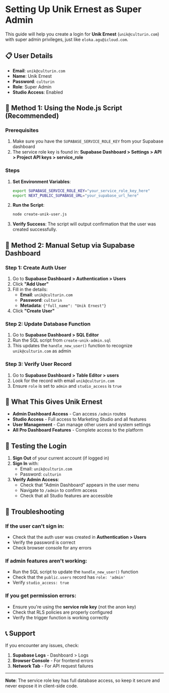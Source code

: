 # Setting Up Unik Ernest as Super Admin

This guide will help you create a login for **Unik Ernest** (`unik@culturin.com`) with super admin privileges, just like `eloka.agu@icloud.com`.

## 📋 User Details
- **Email**: `unik@culturin.com`
- **Name**: Unik Ernest
- **Password**: `culturin`
- **Role**: Super Admin
- **Studio Access**: Enabled

## 🚀 Method 1: Using the Node.js Script (Recommended)

### Prerequisites
1. Make sure you have the `SUPABASE_SERVICE_ROLE_KEY` from your Supabase dashboard
2. The service role key is found in: **Supabase Dashboard > Settings > API > Project API keys > service_role**

### Steps
1. **Set Environment Variables**:
   ```bash
   export SUPABASE_SERVICE_ROLE_KEY="your_service_role_key_here"
   export NEXT_PUBLIC_SUPABASE_URL="your_supabase_url_here"
   ```

2. **Run the Script**:
   ```bash
   node create-unik-user.js
   ```

3. **Verify Success**:
   The script will output confirmation that the user was created successfully.

## 🎯 Method 2: Manual Setup via Supabase Dashboard

### Step 1: Create Auth User
1. Go to **Supabase Dashboard > Authentication > Users**
2. Click **"Add User"**
3. Fill in the details:
   - **Email**: `unik@culturin.com`
   - **Password**: `culturin`
   - **Metadata**: `{"full_name": "Unik Ernest"}`
4. Click **"Create User"**

### Step 2: Update Database Function
1. Go to **Supabase Dashboard > SQL Editor**
2. Run the SQL script from `create-unik-admin.sql`
3. This updates the `handle_new_user()` function to recognize `unik@culturin.com` as admin

### Step 3: Verify User Record
1. Go to **Supabase Dashboard > Table Editor > users**
2. Look for the record with email `unik@culturin.com`
3. Ensure `role` is set to `admin` and `studio_access` is `true`

## 🔐 What This Gives Unik Ernest

- **Admin Dashboard Access** - Can access `/admin` routes
- **Studio Access** - Full access to Marketing Studio and all features
- **User Management** - Can manage other users and system settings
- **All Pro Dashboard Features** - Complete access to the platform

## 🧪 Testing the Login

1. **Sign Out** of your current account (if logged in)
2. **Sign In** with:
   - Email: `unik@culturin.com`
   - Password: `culturin`
3. **Verify Admin Access**:
   - Check that "Admin Dashboard" appears in the user menu
   - Navigate to `/admin` to confirm access
   - Check that all Studio features are accessible

## 🚨 Troubleshooting

### If the user can't sign in:
- Check that the auth user was created in **Authentication > Users**
- Verify the password is correct
- Check browser console for any errors

### If admin features aren't working:
- Run the SQL script to update the `handle_new_user()` function
- Check that the `public.users` record has `role: 'admin'`
- Verify `studio_access: true`

### If you get permission errors:
- Ensure you're using the **service role key** (not the anon key)
- Check that RLS policies are properly configured
- Verify the trigger function is working correctly

## 📞 Support

If you encounter any issues, check:
1. **Supabase Logs** - Dashboard > Logs
2. **Browser Console** - For frontend errors
3. **Network Tab** - For API request failures

---

**Note**: The service role key has full database access, so keep it secure and never expose it in client-side code.

